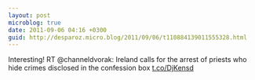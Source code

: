 ```yaml
---
layout: post
microblog: true
date: 2011-09-06 04:16 +0300
guid: http://desparoz.micro.blog/2011/09/06/t110884139011555328.html
---
```

Interesting! RT @channeldvorak: Ireland calls for the arrest of priests who hide crimes disclosed in the confession box [t.co/DjKensd](http://t.co/DjKensd)
